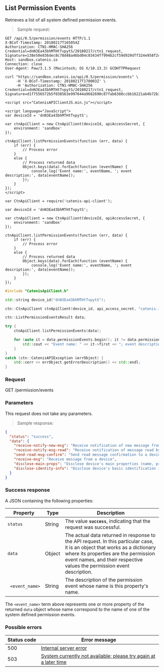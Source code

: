 ## List Permission Events

Retrieves a list of all system defined permission events.

> Sample request:

```http--raw
GET /api/0.5/permission/events HTTP/1.1
X-BCoT-Timestamp: 20180217T165054Z
Authorization: CTN1-HMAC-SHA256 Credential=dnN3Ea43bhMTHtTvpytS/20180217/ctn1_request, Signature=138e50e836dec8c78d48a46bd04c03434ff994b2cf59d929dff324e958f2c096
Host: sandbox.catenis.io
Connection: close
User-Agent: Paw/3.1.5 (Macintosh; OS X/10.13.3) GCDHTTPRequest
```

```shell
curl "https://sandbox.catenis.io/api/0.5/permission/events" \
     -H 'X-BCoT-Timestamp: 20180217T170003Z' \
     -H 'Authorization: CTN1-HMAC-SHA256 Credential=dnN3Ea43bhMTHtTvpytS/20180217/ctn1_request, Signature=d1f7556572b5f038563e997644a9682690c87fab6388ccbb16221ab4b72b3a56'
```

```html--javascript
<script src="CatenisAPIClientJS.min.js"></script>

<script language="JavaScript">
var deviceId = 'dnN3Ea43bhMTHtTvpytS';

var ctnApiClient = new CtnApiClient(deviceId, apiAccessSecret, {
    environment: 'sandbox'
});

ctnApiClient.listPermissionEvents(function (err, data) {
    if (err) {
        // Process error
    }
    else {
        // Process returned data
        Object.keys(data).forEach(function (eventName) {
            console.log('Event name:', eventName, '; event description:', data[eventName]);
        });
    }
});
</script>
```

```javascript--node
var CtnApiClient = require('catenis-api-client');

var deviceId = 'dnN3Ea43bhMTHtTvpytS';

var ctnApiClient = new CtnApiClient(deviceId, apiAccessSecret, {
    environment: 'sandbox'
});

ctnApiClient.listPermissionEvents(function (err, data) {
    if (err) {
        // Process error
    }
    else {
        // Process returned data
        Object.keys(data).forEach(function (eventName) {
            console.log('Event name:', eventName, '; event description:', data[eventName]);
        });
    }
});
```

```cpp
#include "CatenisApiClient.h"

std::string device_id("dnN3Ea43bhMTHtTvpytS");

ctn::CtnApiClient ctnApiClient(device_id, api_access_secret, "catenis.io", "", "sandbox");

ctn::ListPermissionEventsResult data;

try {
    ctnApiClient.listPermissionEvents(data);

    for (auto it = data.permissionEvents.begin(); it != data.permissionEvents.end(); it++) {
        std::cout << "Event name: " << it->first << "; event description: " << it->second << std::endl;
    }
}
catch (ctn::CatenisAPIException &errObject) {
    std::cerr << errObject.getErrorDescription() << std::endl;
}
```

### Request

GET /permission/events

### Parameters

This request does not take any parameters.

> Sample response:

```json
{
  "status": "success",
  "data": {
    "receive-notify-new-msg": "Receive notification of new message from a device",
    "receive-notify-msg-read": "Receive notification of message read by a device",
    "send-read-msg-confirm": "Send read message confirmation to a device",
    "receive-msg": "Receive message from a device",
    "disclose-main-props": "Disclose device's main properties (name, product unique ID) to a device",
    "disclose-identity-info": "Disclose device's basic identification information to a device"
  }
}
```

### Success response

A JSON containing the following properties:

| Property | Type | Description |
| -------- | ---- | ----------- |
| `status` | String | The value **`success`**, indicating that the request was successful. |
| `data` | Object | The actual data returned in response to the API request. In this particular case, it is an object that works as a dictionary where its properties are the permission event names, and their respective values the permission event description. |
| &nbsp;&nbsp;`<event_name>` | String | The description of the permission event whose name is this property's name. |

<aside class="notice">
The <code>&lt;event_name></code> term above represents one or more property of the returned <code>data</code> object whose name correspond to the name of one of the system defined permission events.
</aside>

### Possible errors

| Status&nbsp;code | Error&nbsp;message |
| ----------- | ------------- |
| 500 | <a href="#error_msg_100">Internal server error |
| 503 | <a href="#error_msg_220">System currently not available; please try again at a later time |
